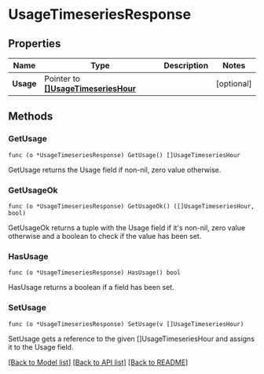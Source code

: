 # UsageTimeseriesResponse

## Properties

Name | Type | Description | Notes
------------ | ------------- | ------------- | -------------
**Usage** | Pointer to [**[]UsageTimeseriesHour**](UsageTimeseriesHour.md) |  | [optional] 

## Methods

### GetUsage

`func (o *UsageTimeseriesResponse) GetUsage() []UsageTimeseriesHour`

GetUsage returns the Usage field if non-nil, zero value otherwise.

### GetUsageOk

`func (o *UsageTimeseriesResponse) GetUsageOk() ([]UsageTimeseriesHour, bool)`

GetUsageOk returns a tuple with the Usage field if it's non-nil, zero value otherwise
and a boolean to check if the value has been set.

### HasUsage

`func (o *UsageTimeseriesResponse) HasUsage() bool`

HasUsage returns a boolean if a field has been set.

### SetUsage

`func (o *UsageTimeseriesResponse) SetUsage(v []UsageTimeseriesHour)`

SetUsage gets a reference to the given []UsageTimeseriesHour and assigns it to the Usage field.


[[Back to Model list]](../README.md#documentation-for-models) [[Back to API list]](../README.md#documentation-for-api-endpoints) [[Back to README]](../README.md)


